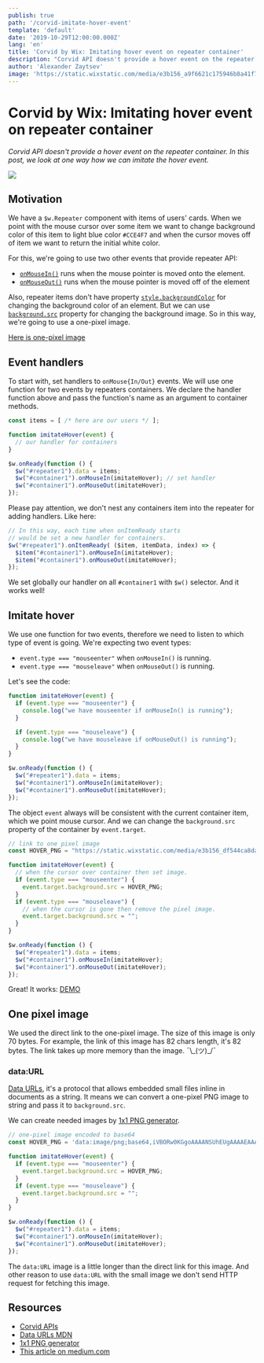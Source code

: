 ```yaml
---
publish: true
path: '/corvid-imitate-hover-event'
template: 'default'
date: '2019-10-29T12:00:00.000Z'
lang: 'en'
title: 'Corvid by Wix: Imitating hover event on repeater container'
description: "Corvid API doesn't provide a hover event on the repeater container. In this post, we look at one way how we can imitate the hover event."
author: 'Alexander Zaytsev'
image: 'https://static.wixstatic.com/media/e3b156_a9f6621c175946b8a41f7d349d3311ed~mv2.png'
---
```


# Corvid by Wix: Imitating hover event on repeater container
*Corvid API doesn't provide a hover event on the repeater container. In this post, we look at one way how we can imitate the hover event.*

![](https://static.wixstatic.com/media/e3b156_c3daeef27647492bb9267b4320695859~mv2.jpg)

## Motivation
We have a `$w.Repeater` component with items of users' cards. When we point with the mouse cursor over some item we want to change background color of this item to light blue color `#CCE4F7` and when the cursor moves off of item we want to return the initial white color.

For this, we're going to use two other events that provide repeater API:

- [`onMouseIn()`](https://www.wix.com/corvid/reference/$w.Element.html#onMouseIn) runs when the mouse pointer is moved onto the element.
- [`onMouseOut()`](https://www.wix.com/corvid/reference/$w.Element.html#onMouseOut) runs when the mouse pointer is moved off of the element

Also, repeater items don't have property [`style.backgroundColor`](https://www.wix.com/corvid/reference/$w.Style.html#backgroundColor) for changing the background color of an element. But we can use [`background.src`](https://www.wix.com/corvid/reference/$w.Background.html#background) property for changing the background image. So in this way, we're going to use a one-pixel image.

[Here is one-pixel image](https://static.wixstatic.com/media/e3b156_df544ca8daff4e66bc7714ebc7bf95f1~mv2.png)

## Event handlers
To start with, set handlers to `onMouse{In/Out}` events. We will use one function for two events by repeaters containers. We declare the handler function above and pass the function's name as an argument to container methods.

```js
const items = [ /* here are our users */ ];

function imitateHover(event) {
  // our handler for containers
}

$w.onReady(function () {
  $w("#repeater1").data = items;
  $w("#container1").onMouseIn(imitateHover); // set handler
  $w("#container1").onMouseOut(imitateHover);
});
```

Please pay attention, we don't nest any containers item into the repeater for adding handlers. Like here:

```js
// In this way, each time when onItemReady starts 
// would be set a new handler for containers.
$w("#repeater1").onItemReady( ($item, itemData, index) => {
  $item("#container1").onMouseIn(imitateHover);
  $item("#container1").onMouseOut(imitateHover);
});
```

We set globally our handler on all `#container1` with `$w()` selector. And it works well!

## Imitate hover
We use one function for two events, therefore we need to listen to which type of event is going.  We're expecting two event types:

- `event.type === "mouseenter"` when `onMouseIn()` is running.
- `event.type === "mouseleave"` when `onMouseOut()` is running.

Let's see the code:
```js
function imitateHover(event) {
  if (event.type === "mouseenter") {
    console.log("we have mouseenter if onMouseIn() is running");
  }

  if (event.type === "mouseleave") {
    console.log("we have mouseleave if onMouseOut() is running");
  }
}

$w.onReady(function () {
  $w("#repeater1").data = items;
  $w("#container1").onMouseIn(imitateHover);
  $w("#container1").onMouseOut(imitateHover);
});
```

The object `event` always will be consistent with the current container item, which we point mouse cursor. And we can change the `background.src` property of the container by `event.target`.

```js
// link to one pixel image
const HOVER_PNG = "https://static.wixstatic.com/media/e3b156_df544ca8daff4e66bc7714ebc7bf95f1~mv2.png";

function imitateHover(event) {
  // when the cursor over container then set image.
  if (event.type === "mouseenter") {
    event.target.background.src = HOVER_PNG;
  }
  if (event.type === "mouseleave") {
    // when the cursor is gone then remove the pixel image.
    event.target.background.src = "";
  }
}

$w.onReady(function () {
  $w("#repeater1").data = items;
  $w("#container1").onMouseIn(imitateHover);
  $w("#container1").onMouseOut(imitateHover);
});
```
Great! It works: [DEMO](https://shoonia.wixsite.com/blog/imitate-hover-event-on-corvid)

## One pixel image
We used the direct link to the one-pixel image. The size of this image is only 70 bytes. For example, the link of this image has 82 chars length, it's 82 bytes. The link takes up more memory than the image. ¯\\\_(ツ)\_/¯

### data:URL
[Data URLs](https://developer.mozilla.org/en-US/docs/Web/HTTP/Basics_of_HTTP/Data_URIs), it's a protocol that allows embedded small files inline in documents as a string. It means we can convert a one-pixel PNG image to string and pass it to `background.src`.

We can create needed images by [1x1 PNG generator](https://shoonia.github.io/1x1/).

```js
// one-pixel image encoded to base64
const HOVER_PNG = 'data:image/png;base64,iVBORw0KGgoAAAANSUhEUgAAAAEAAAABCAYAAAAfFcSJAAAADUlEQVR42mM88+R7PQAIUwMo5M6pSAAAAABJRU5ErkJggg==';

function imitateHover(event) {
  if (event.type === "mouseenter") {
    event.target.background.src = HOVER_PNG;
  }
  if (event.type === "mouseleave") {
    event.target.background.src = "";
  }
}

$w.onReady(function () {
  $w("#repeater1").data = items;
  $w("#container1").onMouseIn(imitateHover);
  $w("#container1").onMouseOut(imitateHover);
});
```
The `data:URL` image is a little longer than the direct link for this image. And other reason to use `data:URL` with the small image we don't send HTTP request for fetching this image.

## Resources
- [Corvid APIs](https://www.wix.com/corvid/reference)
- [Data URLs MDN](https://developer.mozilla.org/en-US/docs/Web/HTTP/Basics_of_HTTP/Data_URIs)
- [1x1 PNG generator](https://shoonia.github.io/1x1/)
- [This article on medium.com](https://medium.com/@shoonia/corvid-by-wix-imitating-hover-event-on-repeater-container-a65f4b6e0301)
